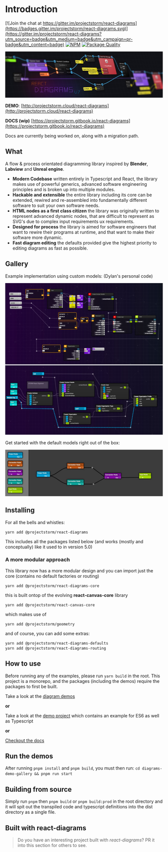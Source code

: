 # Introduction

[![Join the chat at https://gitter.im/projectstorm/react-diagrams](https://badges.gitter.im/projectstorm/react-diagrams.svg)](https://gitter.im/projectstorm/react-diagrams?utm_source=badge&utm_medium=badge&utm_campaign=pr-badge&utm_content=badge) [![NPM](https://img.shields.io/npm/v/@projectstorm/react-diagrams.svg)](https://npmjs.org/package/@projectstorm/react-diagrams) [![Package Quality](https://npm.packagequality.com/shield/storm-react-diagrams.svg)](https://packagequality.com/#?package=storm-react-diagrams)

![](.gitbook/assets/logo.jpg)

**DEMO**: [http://projectstorm.cloud/react-diagrams](http://projectstorm.cloud/react-diagrams)

**DOCS \(wip\)** [https://projectstorm.gitbook.io/react-diagrams](https://projectstorm.gitbook.io/react-diagrams)

Docs are currently being worked on, along with a migration path.

## What

A flow & process orientated diagramming library inspired by **Blender**, **Labview** and **Unreal engine**.

* **Modern Codebase** written entirely in Typescript and React, the library makes use of powerful generics, advanced software engineering principles and is broken up into multiple modules.
* **Hackable and extensible** the entire library including its core can be extended, rewired and re-assembled into fundamentally different software to suit your own software needs.
* **HTML nodes as a first class citizen** the library was originally written to represent advanced dynamic nodes, that are difficult to represent as SVG's due to complex input requirements ux requirements.
* **Designed for process** the library is aimed for software engineers that want to rewire their programs at runtime, and that want to make their software more dynamic.
* **Fast diagram editing** the defaults provided give the highest priority to editing diagrams as fast as possible.

## Gallery

Example implementation using custom models: \(Dylan's personal code\)

![Personal Project](.gitbook/assets/example1.jpg)
![](.gitbook/assets/example2.jpg)

Get started with the default models right out of the box:

![](.gitbook/assets/example3.jpg)

## Installing

For all the bells and whistles:

```text
yarn add @projectstorm/react-diagrams
```

This includes all the packages listed below \(and works \(mostly and conceptually\) like it used to in version 5.0\)

### A more modular approach

This library now has a more modular design and you can import just the core \(contains no default factories or routing\)

```text
yarn add @projectstorm/react-diagrams-core
```

this is built ontop of the evolving **react-canvas-core** library

```text
yarn add @projectstorm/react-canvas-core
```

which makes use of

```text
yarn add @projectstorm/geometry
```

and of course, you can add some extras:

```text
yarn add @projectstorm/react-diagrams-defaults
yarn add @projectstorm/react-diagrams-routing
```

## How to use

Before running any of the examples, please run `yarn build` in the root. This project is a monorepo, and the packages (including the demos) require the packages to first be built.


Take a look at the [diagram demos](https://github.com/projectstorm/react-diagrams/tree/master/diagrams-demo-gallery/demos)

**or**

Take a look at the [demo project](https://github.com/projectstorm/react-diagrams/tree/master/diagrams-demo-project) which contains an example for ES6 as well as Typescript

**or**

[Checkout the docs](https://projectstorm.gitbook.io/react-diagrams/)

## Run the demos

After running `pnpm install` and `pnpm build`, you must then run: `cd diagrams-demo-gallery && pnpm run start`

## Building from source

Simply run `pnpm` then `pnpm build` or `pnpm build:prod` in the root directory and it will spit out the transpiled code and typescript definitions into the dist directory as a single file.

## Built with react-diagrams

> Do you have an interesting project built with *react-diagrams*? PR it into this section for others to see.
